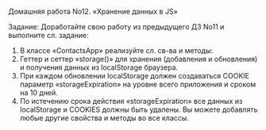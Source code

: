 Домашняя работа No12. «Хранение данных в JS»

Задание: Доработайте свою работу из предыдущего ДЗ No11 и выполните сл.
задание:

1. В классе «ContactsApp» реализуйте сл. св-ва и методы:
1. Геттер и сеттер «storage()» для хранения (добавления и обновления) и получения данных из
localStorage браузера.
2. При каждом обновлении localStorage должен создаваться COOKIE параметр
«storageExpiration» на уровне всего приложения и сроком на 10 дней.
3. По истечению срока действия «storageExpiration» все данных из localStorage и COOKIES
должны быть удалены.
Вы можете добавлять любые другие свойства и методы во все классы.